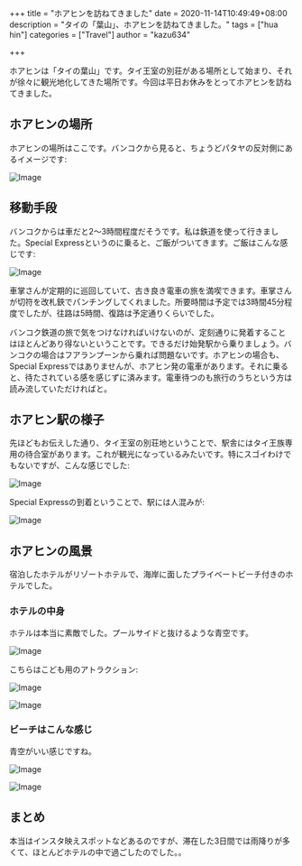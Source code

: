 +++
title = "ホアヒンを訪ねてきました"
date = 2020-11-14T10:49:49+08:00
description = "タイの「葉山」、ホアヒンを訪ねてきました。"
tags = ["hua hin"]
categories = ["Travel"]
author = "kazu634"

+++

ホアヒンは「タイの葉山」です。タイ王室の別荘がある場所として始まり、それが徐々に観光地化してきた場所です。今回は平日お休みをとってホアヒンを訪ねてきました。

## ホアヒンの場所
ホアヒンの場所はここです。バンコクから見ると、ちょうどパタヤの反対側にあるイメージです:

![Image](https://farm66.staticflickr.com/65535/50599699317_348bf8ab5a_c.jpg)

## 移動手段
バンコクからは車だと2〜3時間程度だそうです。私は鉄道を使って行きました。Special Expressというのに乗ると、ご飯がついてきます。ご飯はこんな感じです:

![Image](https://farm66.staticflickr.com/65535/50597048213_88030aae42_c.jpg)

車掌さんが定期的に巡回していて、古き良き電車の旅を満喫できます。車掌さんが切符を改札鋏でパンチングしてくれました。所要時間は予定では3時間45分程度でしたが、往路は5時間、復路は予定通りくらいでした。

バンコク鉄道の旅で気をつけなければいけないのが、定刻通りに発着することはほとんどあり得ないということです。できるだけ始発駅から乗りましょう。バンコクの場合はフアランプーンから乗れば問題ないです。ホアヒンの場合も、Special Expressではありませんが、ホアヒン発の電車があります。それに乗ると、待たされている感を感じずに済みます。電車待つのも旅行のうちという方は読み流していただければと。

## ホアヒン駅の様子
先ほどもお伝えした通り、タイ王室の別荘地ということで、駅舎にはタイ王族専用の待合室があります。これが観光になっているみたいです。特にスゴイわけでもないですが、こんな感じでした:

![Image](https://farm66.staticflickr.com/65535/50597794041_8be98c2b00_c.jpg)

Special Expressの到着ということで、駅には人混みが:

![Image](https://farm66.staticflickr.com/65535/50597794751_6c2c8b1260_c.jpg)

## ホアヒンの風景
宿泊したホテルがリゾートホテルで、海岸に面したプライベートビーチ付きのホテルでした。

### ホテルの中身
ホテルは本当に素敵でした。プールサイドと抜けるような青空です。

![Image](https://farm66.staticflickr.com/65535/50597917002_3936c01501_c.jpg)

こちらはこども用のアトラクション:

![Image](https://farm66.staticflickr.com/65535/50597051628_6486439c43_c.jpg)

![Image](https://farm66.staticflickr.com/65535/50597796911_2276d27232_c.jpg)

### ビーチはこんな感じ
青空がいい感じですね。

![Image](https://farm66.staticflickr.com/65535/50597795876_c02d0f3b07_c.jpg)

![Image](https://farm66.staticflickr.com/65535/50597050623_e8fe36ee9e_c.jpg)

## まとめ
本当はインスタ映えスポットなどあるのですが、滞在した3日間では雨降りが多くて、ほとんどホテルの中で過ごしたのでした。。
